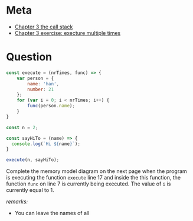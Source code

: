 # Meta

* [Chapter 3 the call stack](https://dwa-courses.firebaseapp.com/03_functions.html#h_D2Yui+mx6D)
* [Chapter 3 exercise: execture multiple times](https://dwa-courses.firebaseapp.com/03_functions.html#h_ErccPg/l98)

# Question

```js
const execute = (nrTimes, func) => {
    var person = {
        name: 'han',
        number: 21
    };
    for (var i = 0; i < nrTimes; i++) {
        func(person.name); 
    }
}

const n = 2;

const sayHiTo = (name) => {
  console.log(`Hi ${name}`);
}

execute(n, sayHiTo); 
```

Complete the memory model diagram on the next page when the program is executing the function `execute` line 17 and inside the this function, the function `func` on line 7 is currently being executed. The value of `i` is currently equal to 1.

_remarks:_

* You can leave the names of all 
